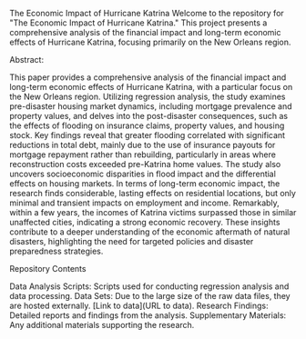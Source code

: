 The Economic Impact of Hurricane Katrina
Welcome to the repository for "The Economic Impact of Hurricane Katrina." This project presents a comprehensive analysis of the financial impact and long-term economic effects of Hurricane Katrina, focusing primarily on the New Orleans region.

Abstract:

This paper provides a comprehensive analysis of the financial impact and long-term economic effects of Hurricane Katrina, with a particular focus on the New Orleans region. Utilizing regression analysis, the study examines pre-disaster housing market dynamics, including mortgage prevalence and property values, and delves into the post-disaster consequences, such as the effects of flooding on insurance claims, property values, and housing stock. Key findings reveal that greater flooding correlated with significant reductions in total debt, mainly due to the use of insurance payouts for mortgage repayment rather than rebuilding, particularly in areas where reconstruction costs exceeded pre-Katrina home values. The study also uncovers socioeconomic disparities in flood impact and the differential effects on housing markets. In terms of long-term economic impact, the research finds considerable, lasting effects on residential locations, but only minimal and transient impacts on employment and income. Remarkably, within a few years, the incomes of Katrina victims surpassed those in similar unaffected cities, indicating a strong economic recovery. These insights contribute to a deeper understanding of the economic aftermath of natural disasters, highlighting the need for targeted policies and disaster preparedness strategies.

Repository Contents

Data Analysis Scripts: Scripts used for conducting regression analysis and data processing.
Data Sets: Due to the large size of the raw data files, they are hosted externally. [Link to data](URL to data).
Research Findings: Detailed reports and findings from the analysis.
Supplementary Materials: Any additional materials supporting the research.

